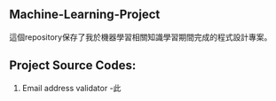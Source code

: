 ## Machine-Learning-Project
這個repository保存了我於機器學習相關知識學習期間完成的程式設計專案。
## Project Source Codes:
1. Email address validator
-此

